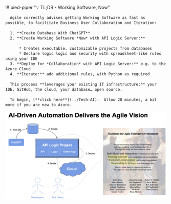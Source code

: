 !!! pied-piper ":bulb: TL;DR - Working Software, Now"

      Agile correctly advises getting Working Software as fast as possible, to facilitate Business User Collaboration and Iteration:

      1. **Create Database With ChatGPT**
      2. **Create Working Software *Now* with API Logic Server:**

          * Creates executable, customizable projects from databases
          * Declare logic logic and security with spreadsheet-like rules using your IDE
      3. **Deploy for *Collaboration* with API Logic Server:** e.g. to the Azure Cloud
      4. **Iterate:** add additional rules, with Python as required

      This process **leverages your existing IT infrastructure:** your IDE, GitHub, the cloud, your database… open source.

      To begin, [**click here**](../Tech-AI).  Allow 20 minutes, a bit more if you are new to Azure.


![ai-driven-automation](images/ai-driven-automation/ai-driven-automation.png)

